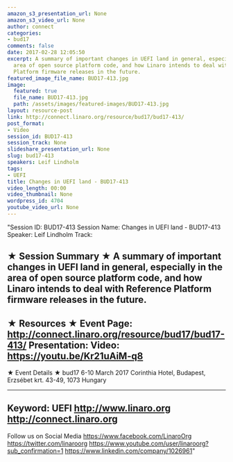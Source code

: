 ```yaml
---
amazon_s3_presentation_url: None
amazon_s3_video_url: None
author: connect
categories:
- bud17
comments: false
date: 2017-02-28 12:05:50
excerpt: A summary of important changes in UEFI land in general, especially in the
  area of open source platform code, and how Linaro intends to deal with Reference
  Platform firmware releases in the future.
featured_image_file_name: BUD17-413.jpg
image:
  featured: true
  file_name: BUD17-413.jpg
  path: /assets/images/featured-images/BUD17-413.jpg
layout: resource-post
link: http://connect.linaro.org/resource/bud17/bud17-413/
post_format:
- Video
session_id: BUD17-413
session_track: None
slideshare_presentation_url: None
slug: bud17-413
speakers: Leif Lindholm
tags:
- UEFI
title: Changes in UEFI land - BUD17-413
video_length: 00:00
video_thumbnail: None
wordpress_id: 4704
youtube_video_url: None
---
```


"Session ID: BUD17-413
Session Name: Changes in UEFI land - BUD17-413
Speaker: Leif Lindholm
Track:

★ Session Summary ★
A summary of important changes in UEFI land in general, especially in the area of open source platform code, and how Linaro intends to deal with Reference Platform firmware releases in the future.
---------------------------------------------------
★ Resources ★
Event Page: http://connect.linaro.org/resource/bud17/bud17-413/
Presentation:
Video: https://youtu.be/Kr21uAiM-q8
---------------------------------------------------

★ Event Details ★
bud17
6-10 March 2017
Corinthia Hotel, Budapest,
Erzsébet krt. 43-49,
1073 Hungary

---------------------------------------------------
Keyword: UEFI
http://www.linaro.org
http://connect.linaro.org
---------------------------------------------------
Follow us on Social Media
https://www.facebook.com/LinaroOrg
https://twitter.com/linaroorg
https://www.youtube.com/user/linaroorg?sub_confirmation=1
https://www.linkedin.com/company/1026961"